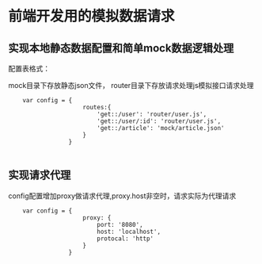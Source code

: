 
# 前端开发用的模拟数据请求

## 实现本地静态数据配置和简单mock数据逻辑处理

配置表格式：

mock目录下存放静态json文件， router目录下存放请求处理js模拟接口请求处理

```
    var config = {
                     routes:{
                         'get::/user': 'router/user.js',
                         'get::/user/:id': 'router/user.js',
                         'get::/article': 'mock/article.json'
                     }
                 } 
                 
```

## 实现请求代理

config配置增加proxy做请求代理,proxy.host非空时，请求实际为代理请求

```
    var config = {
                     proxy: {
                         port: '8080',
                         host: 'localhost',
                         protocal: 'http'
                     }
                 } 
                 
```

